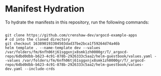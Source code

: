 
# Manifest Hydration

To hydrate the manifests in this repository, run the following commands:

```shell

git clone https://github.com/crenshaw-dev/argocd-example-apps
# cd into the cloned directory
git checkout 163890193304503dad37be2bca1f59264d74a46b
helm template . --name-template dev --values /var/folders/fm/6nfh06tj61sggxnjx8smk1zh0000gr/T/_argocd-repo/6dbd0dbb-b623-4c91-878b-2926333c5aa2/helm-guestbook/values.yaml --values /var/folders/fm/6nfh06tj61sggxnjx8smk1zh0000gr/T/_argocd-repo/6dbd0dbb-b623-4c91-878b-2926333c5aa2/helm-guestbook/values-dev.yaml --include-crds
```